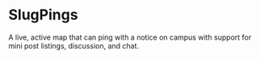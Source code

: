 # SlugPings
A live, active map that can ping with a notice on campus with support for mini post listings, discussion, and chat.


